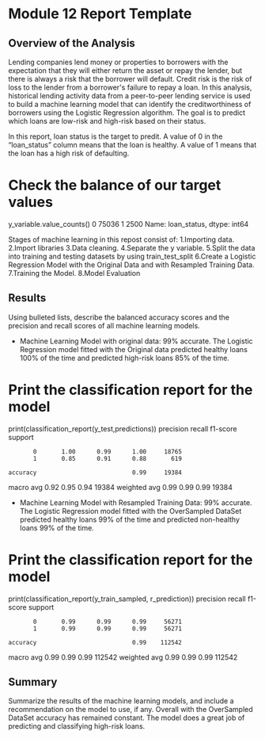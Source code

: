 # Module 12 Report Template

## Overview of the Analysis

Lending companies lend money or properties to borrowers with the expectation that they will either return the asset or repay the lender, but there is always a risk that the borrower will default. Credit risk is the risk of loss to the lender from a borrower's failure to repay a loan. In this analysis, historical lending activity data from a peer-to-peer lending service is used to build a machine learning model that can identify the creditworthiness of borrowers using the Logistic Regression algorithm. The goal is to predict which loans are low-risk and high-risk based on their status.

In this report, loan status is the target to predit.
A value of 0 in the “loan_status” column means that the loan is healthy. A value of 1 means that the loan has a high risk of defaulting.

# Check the balance of our target values
y_variable.value_counts()
0    75036
1     2500
Name: loan_status, dtype: int64

Stages of machine learning in this repost consist of:
1.Importing data.
2.Import libraries
3.Data cleaning.
4.Separate the y variable.
5.Split the data into training and testing datasets by using train_test_split
6.Create a Logistic Regression Model with the Original Data and with Resampled Training Data.
7.Training the Model.
8.Model Evaluation


## Results

Using bulleted lists, describe the balanced accuracy scores and the precision and recall scores of all machine learning models.

* Machine Learning Model with original data: 99% accurate. The Logistic Regression model fitted with the Original data predicted healthy loans 100% of the time and predicted high-risk loans 85% of the time.

 

# Print the classification report for the model
print(classification_report(y_test,predictions))
              precision    recall  f1-score   support

           0       1.00      0.99      1.00     18765
           1       0.85      0.91      0.88       619

    accuracy                           0.99     19384
   macro avg       0.92      0.95      0.94     19384
weighted avg       0.99      0.99      0.99     19384



* Machine Learning Model with Resampled Training Data: 99% accurate. The Logistic Regression model fitted with the OverSampled DataSet predicted healthy loans 99% of the time and predicted non-healthy loans 99% of the time.
 
# Print the classification report for the model
print(classification_report(y_train_sampled, r_prediction))
              precision    recall  f1-score   support

           0       0.99      0.99      0.99     56271
           1       0.99      0.99      0.99     56271

    accuracy                           0.99    112542
   macro avg       0.99      0.99      0.99    112542
weighted avg       0.99      0.99      0.99    112542
## Summary

Summarize the results of the machine learning models, and include a recommendation on the model to use, if any. 
Overall with the OverSampled DataSet accuracy has remained constant. The model does a great job of predicting and classifying high-risk loans.
